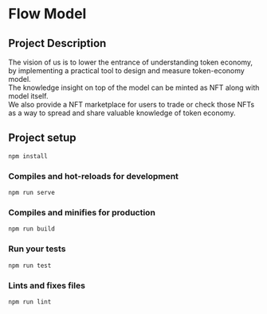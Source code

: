 # Flow Model

## Project Description
The vision of us is to lower the entrance of understanding token economy, by implementing a practical tool to design and measure token-economy model.  
The knowledge insight on top of the model can be minted as NFT along with model itself.  
We also provide a NFT marketplace for users to trade or check those NFTs as a way to spread and share valuable knowledge of token economy.

## Project setup

```
npm install
```

### Compiles and hot-reloads for development

```
npm run serve
```

### Compiles and minifies for production

```
npm run build
```

### Run your tests

```
npm run test
```

### Lints and fixes files

```
npm run lint
```
